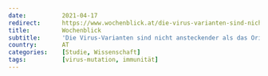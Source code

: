 ```yaml
---
date:          2021-04-17
redirect:      https://www.wochenblick.at/die-virus-varianten-sind-nicht-ansteckender-als-das-original/
title:         Wochenblick
subtitle:      'Die Virus-Varianten sind nicht ansteckender als das Original'
country:       AT
categories:    [Studie, Wissenschaft]
tags:          [virus-mutation, immunität]
---
```

